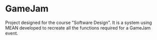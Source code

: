 # GameJam
Project designed for the course "Software Design". It is a system using MEAN developed to recreate all the functions required for a GameJam event.

